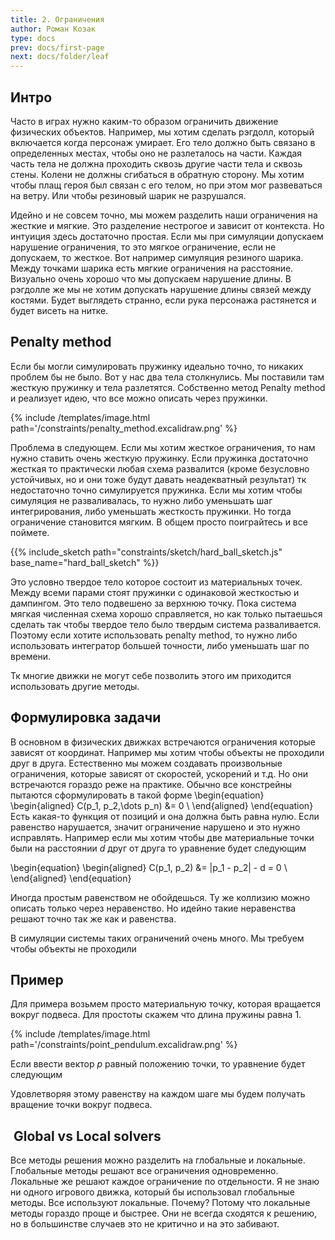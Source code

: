 ```yaml
---
title: 2. Ограничения
author: Роман Козак
type: docs
prev: docs/first-page
next: docs/folder/leaf
---
```

<script src = "{{site.baseurl}}/assets/scripts/libs/p5.min.js"></script>
<script src = "{{site.baseurl}}/assets/scripts/libs/p5.scribble.js"></script>
<script src = "{{site.baseurl}}/assets/scripts/libs/math.js"></script>

<script src = "{{site.baseurl}}/assets/scripts/common/base_vis.js"> </script>
<script src = "{{site.baseurl}}/assets/scripts/common/sc_grid.js"> </script>
<script src = "{{site.baseurl}}/assets/scripts/common/main_vis.js"></script>
<script src = "{{site.baseurl}}/assets/scripts/common/color_scheme.js"></script>
<script src = "{{site.baseurl}}/assets/scripts/common/common_vis.js"></script>

<script src = "{{site.baseurl}}/assets/scripts/constraints/hard_ball.js"></script>

## Интро

Часто в играх нужно каким-то образом ограничить движение физических объектов. 
Например, мы хотим сделать рэгдолл, который включается когда персонаж умирает.
Его тело должно быть связано в определенных местах, чтобы оно не разлеталось на части. Каждая часть тела не должна проходить сквозь другие части тела и сквозь стены. Колени не должны сгибаться в обратную сторону.
Мы хотим чтобы плащ героя был связан с его телом, но при этом мог развеваться на ветру.
Или чтобы резиновый шарик не разрушался. 

Идейно и не совсем точно, мы можем разделить наши ограничения на жесткие и мягкие.
Это разделение нестрогое и зависит от контекста. Но интуиция здесь достаточно простая. Если мы при симуляции допускаем нарушение ограничения, то это мягкое ограничение, если не допускаем, то жесткое.
Вот например симуляция резиного шарика. Между точками шарика есть мягкие ограничения на расстояние. Визуально очень хорошо что мы допускаем нарушение длины. В рэгдолле же мы не хотим допускать нарушение длины связей между костями. Будет выглядеть странно, если рука персонажа растянется и будет висеть на нитке.

## Penalty method

Если бы могли симулировать пружинку идеально точно, то никаких проблем бы не было. Вот у нас два тела столкнулись. Мы поставили там жесткую пружинку и тела разлетятся. Cобственно метод Penalty method и реализует идею, что все можно описать через пружинки.

{% include /templates/image.html path='/constraints/penalty_method.excalidraw.png' %}

Проблема в следующем. Если мы хотим жесткое ограничения, то нам нужно ставить очень жесткую пружинку. Если пружинка достаточно жесткая то практически любая схема развалится (кроме безусловно устойчивых, но и они тоже будут давать неадекватный результат) тк недостаточно точно симулируется пружинка. Если мы хотим чтобы симуляция не разваливалась, то нужно либо уменьшать шаг интегрирования, либо уменьшать жесткость пружинки. Но тогда ограничение становится мягким. В общем просто поиграйтесь и все поймете. 

{{% include_sketch path="constraints/sketch/hard_ball_sketch.js" base_name="hard_ball_sketch" %}}

Это условно твердое тело которое состоит из материальных точек. Между всеми парами стоят пружинки с одинаковой жесткостью и дампингом.
Это тело подвешено за верхнюю точку. Пока система мягкая численная схема хорошо справляется, но как только пытаешься сделать так чтобы твердое тело было твердым система разваливается. Поэтому если хотите использовать penalty method, то нужно либо использовать интегратор большей точности, либо уменьшать шаг по времени.

Тк многие движки не могут себе позволить этого им приходится использовать другие методы.

## Формулировка задачи

В основном в физических движках встречаются ограничения которые зависят от координат. Например мы хотим чтобы объекты не проходили друг в друга. Естественно мы можем создавать произвольные ограничения, которые зависят от скоростей, ускорений и т.д. Но они встречаются гораздо реже на практике.
Обычно все констрейны пытаются сформулировать в такой форме
\begin{equation}
\begin{aligned}
C(p_1, p_2,\dots p_n) &= 0 \\
\end{aligned}
\end{equation}
Есть какая-то функция от позиций и она должна быть равна нулю. Если равенство нарушается, значит ограничение нарушено и это нужно исправлять. 
Например если мы хотим чтобы две материальные точки были на расстоянии $d$ друг от друга то уравнение будет следующим

\begin{equation}
\begin{aligned}
C(p_1, p_2) &= |p_1 - p_2| - d = 0 \\
\end{aligned}
\end{equation}

Иногда простым равенством не обойдешься. Ту же коллизию можно описать только через неравенство. 
Но идейно такие неравенства решают точно так же как и равенства.

В симуляции системы таких ограничений очень много. Мы требуем чтобы объекты не проходили 

## Пример

Для примера возьмем просто материальную точку, которая вращается вокруг подвеса. Для простоты скажем что длина пружины равна 1.

{% include /templates/image.html path='/constraints/point_pendulum.excalidraw.png' %}

Если ввести вектор $p$ равный положению точки, то уравнение будет следующим

Удовлетворяя этому равенству на каждом шаге мы будем получать вращение точки вокруг подвеса.

##  Global vs Local solvers

Все методы решения можно разделить на глобальные и локальные. Глобальные методы решают все ограничения одновременно. Локальные же решают каждое ограничение по отдельности.
Я не знаю ни одного игрового движка, который бы использовал глобальные методы. Все используют локальные. Почему? Потому что локальные методы гораздо проще и быстрее. Они не всегда сходятся к решению, но в большинстве случаев это не критично и на это забивают.